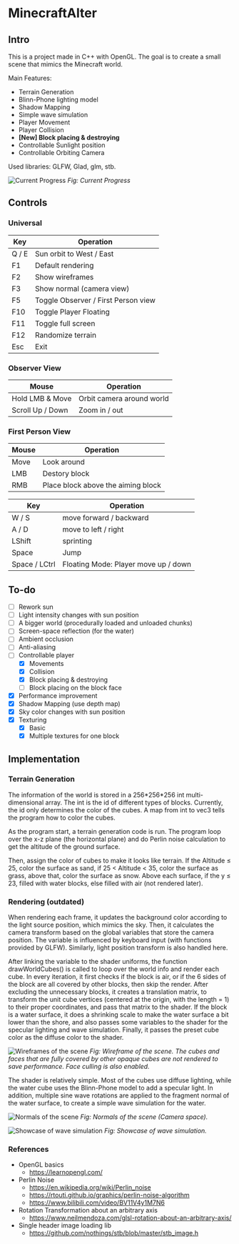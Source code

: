 # MinecraftAlter

## Intro
This is a project made in C++ with OpenGL. The goal is to create a small scene that mimics the Minecraft world.

Main Features:
-	Terrain Generation
-	Blinn-Phone lighting model
-   Shadow Mapping
-	Simple wave simulation
-   Player Movement
-   Player Collision
- **[New] Block placing & destroying**
-	Controllable Sunlight position
-	Controllable Orbiting Camera

Used libraries: GLFW, Glad, glm, stb.

![Current Progress](./images/230116.png?raw=true)
*Fig: Current Progress*

## Controls

### Universal

| Key | Operation |
| --- | --- |
| Q / E | Sun orbit to West / East |
| F1 | Default rendering |
| F2 | Show wireframes |
| F3 | Show normal (camera view) |
| F5 | Toggle Observer / First Person view |
| F10 | Toggle Player Floating |
| F11 | Toggle full screen |
| F12 | Randomize terrain |
| Esc | Exit |

### Observer View

| Mouse | Operation |
| ----- | --- |
| Hold LMB & Move | Orbit camera around world |
| Scroll Up / Down | Zoom in / out |

### First Person View

| Mouse | Operation |
| ----- | --- |
| Move | Look around |
| LMB | Destory block |
| RMB | Place block above the aiming block |

| Key | Operation |
| --- | --- |
| W / S | move forward / backward |
| A / D | move to left / right |
| LShift | sprinting |
| Space | Jump |
| Space / LCtrl | Floating Mode: Player move up / down |

## To-do

- [ ] Rework sun
- [ ] Light intensity changes with sun position
- [ ] A bigger world (procedurally loaded and unloaded chunks)
- [ ] Screen-space reflection (for the water)
- [ ] Ambient occlusion
- [ ] Anti-aliasing
- [ ] Controllable player
  - [x] Movements
  - [x] Collision
  - [x] Block placing & destroying
  - [ ] Block placing on the block face
- [x] Performance improvement
- [x] Shadow Mapping (use depth map)
- [x] Sky color changes with sun position
- [x] Texturing
  - [x] Basic
  - [x] Multiple textures for one block

## Implementation

### Terrain Generation

The information of the world is stored in a 256\*256\*256 int multi-dimensional array. The int is the id of different types of blocks. Currently, the id only determines the color of the cubes. A map from int to vec3 tells the program how to color the cubes.

As the program start, a terrain generation code is run. The program loop over the x-z plane (the horizontal plane) and do Perlin noise calculation to get the altitude of the ground surface. 

Then, assign the color of cubes to make it looks like terrain. If the Altitude ≤ 25, color the surface as sand, if 25 < Altitude < 35, color the surface as grass, above that, color the surface as snow. Above each surface, if the y ≤ 23, filled with water blocks, else filled with air (not rendered later).

### Rendering (outdated)

When rendering each frame, it updates the background color according to the light source position, which mimics the sky. Then, it calculates the camera transform based on the global variables that store the camera position. The variable is influenced by keyboard input (with functions provided by GLFW). Similarly, light position transform is also handled here.

After linking the variable to the shader uniforms, the function drawWorldCubes() is called to loop over the world info and render each cube. In every iteration, it first checks if the block is air, or if the 6 sides of the block are all covered by other blocks, then skip the render. After excluding the unnecessary blocks, it creates a translation matrix, to transform the unit cube vertices (centered at the origin, with the length = 1) to their proper coordinates, and pass that matrix to the shader. If the block is a water surface, it does a shrinking scale to make the water surface a bit lower than the shore, and also passes some variables to the shader for the specular lighting and wave simulation. Finally, it passes the preset cube color as the diffuse color to the shader.

![Wireframes of the scene](./images/221221_wireframes.png?raw=true)
*Fig: Wireframe of the scene. The cubes and faces that are fully covered by other opaque cubes are not rendered to save performance. Face culling is also enabled.*

The shader is relatively simple. Most of the cubes use diffuse lighting, while the water cube uses the Blinn-Phone model to add a specular light. In addition, multiple sine wave rotations are applied to the fragment normal of the water surface, to create a simple wave simulation for the water.

![Normals of the scene](./images/221221_normals.png?raw=true)
*Fig: Normals of the scene (Camera space).*

![Showcase of wave simulation](./images/221221_waves.png?raw=true)
*Fig: Showcase of wave simulation.*

### References

- OpenGL basics
  - https://learnopengl.com/
- Perlin Noise
  - https://en.wikipedia.org/wiki/Perlin_noise
  - https://rtouti.github.io/graphics/perlin-noise-algorithm
  - https://www.bilibili.com/video/BV11V4y1M7N6
- Rotation Transformation about an arbitrary axis
  - https://www.neilmendoza.com/glsl-rotation-about-an-arbitrary-axis/
- Single header image loading lib
  - https://github.com/nothings/stb/blob/master/stb_image.h

